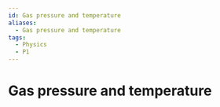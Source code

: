 ```yaml
---
id: Gas pressure and temperature
aliases:
  - Gas pressure and temperature
tags:
  - Physics
  - P1
---
```


# Gas pressure and temperature
